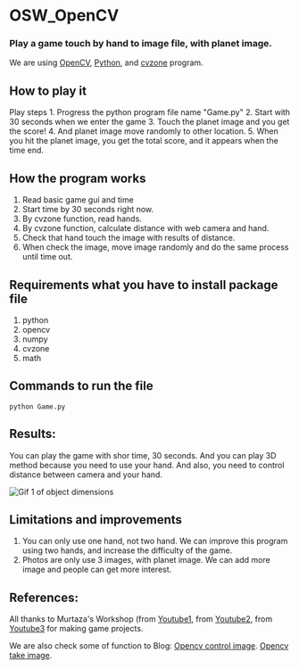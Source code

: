# OSW_OpenCV
### Play a game touch by hand to image file, with planet image.

We are using [OpenCV](https://opencv.org/), [Python](https://www.python.org/), and [cvzone](https://github.com/cvzone/cvzone) program.

## **How to play it**
Play steps
    1. Progress the python program file name "Game.py"
    2. Start with 30 seconds when we enter the game
    3. Touch the planet image and you get the score!
    4. And planet image move randomly to other location.
    5. When you hit the planet image, you get the total score, and it appears when the time end.


## **How the program works**
1. Read basic game gui and time
2. Start time by 30 seconds right now.
3. By cvzone function, read hands.
4. By cvzone function, calculate distance with web camera and hand.
5. Check that hand touch the image with results of distance.
6. When check the image, move image randomly and do the same process until time out.


## **Requirements what you have to install package file**
 1. python
 2. opencv
 3. numpy
 4. cvzone
 5. math

## **Commands to run the file**
```
python Game.py
```

## **Results:**
You can play the game with shor time, 30 seconds. And you can play 3D method because you need to use your hand. And also, you need to control distance between camera and your hand.


![Gif 1 of object dimensions](example1.gif)


## **Limitations and improvements**
1. You can only use one hand, not two hand. We can improve this program using two hands, and increase the difficulty of the game.
2. Photos are only use 3 images, with planet image. We can add more image and people can get more interest.

## **References:**

All thanks to Murtaza's Workshop (from [Youtube1](https://www.youtube.com/watch?v=6DxN8G9vB50&list=PLMoSUbG1Q_r8jFS04rot-3NzidnV54Z2q&index=2), from [Youtube2](https://www.youtube.com/watch?v=3xfOa4yeOb0&t=1135s), from [Youtube3](https://www.youtube.com/watch?v=NGQgRH2_kq8&t=2513s) for making game projects. 

We are also check some of function to Blog: 
[Opencv control image](https://youbidan.tistory.com/19). 
[Opencv take image](https://ansan-survivor.tistory.com/953). 
